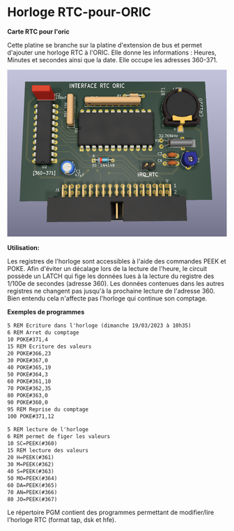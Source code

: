 # Horloge RTC-pour-ORIC
__Carte RTC pour l'oric__

Cette platine se branche sur la platine d'extension de bus et permet d'ajouter une horloge RTC à l'ORIC.
Elle donne les informations : Heures, Minutes et secondes ainsi que la date.
Elle occupe les adresses 360-371.

![Platine d'extension](./Interface_RTC_3D.png?raw=true "Optional Title")

__Utilisation:__

Les registres de l'horloge sont accessibles à l'aide des commandes PEEK et POKE.
Afin d'éviter un décalage lors de la lecture de l'heure, le circuit possède un LATCH qui fige les données lues à la lecture du registre des 1/100e de secondes (adresse 360). Les données contenues dans les autres registres ne changent pas jusqu'à la prochaine lecture de l'adresse 360. Bien entendu cela n'affecte pas l'horloge qui continue son comptage.

**Exemples de programmes**

```
5 REM Ecriture dans l'horloge (dimanche 19/03/2023 à 10h35)
6 REM Arret du comptage
10 POKE#371,4
15 REM Ecriture des valeurs
20 POKE#366,23
30 POKE#367,0
40 POKE#365,19
50 POKE#364,3
60 POKE#361,10
70 POKE#362,35
80 POKE#363,0
90 POKE#360,0
95 REM Reprise du comptage
100 POKE#371,12
```





```
5 REM lecture de l'horloge
6 REM permet de figer les valeurs
10 SC=PEEK(#360)
15 REM lecture des valeurs
20 H=PEEK(#361)
30 M=PEEK(#362)
40 S=PEEK(#363)
50 MO=PEEK(#364)
60 DA=PEEK(#365)
70 AN=PEEK(#366)
80 JO=PEEK(#367)
```




Le répertoire PGM contient des programmes permettant de modifier/lire l'horloge RTC (format tap, dsk et hfe).

